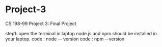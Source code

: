 # Project-3
CS 198-99 Project 3: Final Project

step1: open the terminal in laptop
node.js and npm should be installed in your laptop.
  code : node -- version
  code : npm --version

